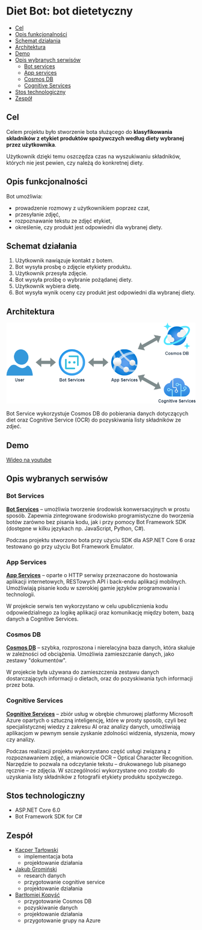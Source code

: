  # Diet Bot: bot dietetyczny
 * [Cel](#cel)
  * [Opis funkcjonalności](#opis-funkcjonalności)
  * [Schemat działania](#schemat-działania)
  * [Architektura](#architektura)
  * [Demo](#demo)
  * [Opis wybranych serwisów](#opis-wybranych-serwisów)
    + [Bot services](#bot-services)
    + [App services](#app-services)
    + [Cosmos DB](#cosmos-db)
    + [Cognitive Services](#cognitive-services)
  * [Stos technologiczny](#stos-technologiczny)
  * [Zespół](#zespół)


## Cel

Celem projektu było stworzenie bota służącego do **klasyfikowania składników z etykiet produktów spożywczych według diety wybranej przez użytkownika**.

Użytkownik dzięki temu oszczędza czas na wyszukiwaniu składników, których nie jest pewien, czy należą do konkretnej diety.


## Opis funkcjonalności

Bot umożliwia:
- prowadzenie rozmowy z użytkownikiem poprzez czat,
- przesyłanie zdjęć,
- rozpoznawanie tekstu ze zdjęć etykiet,
- określenie, czy produkt jest odpowiedni dla wybranej diety.

## Schemat działania
1. Użytkownik nawiązuje kontakt z botem.
2. Bot wysyła prosbę o zdjęcie etykiety produktu.
3. Użytkownik przesyła zdjęcie.
4. Bot wysyła prośbę o wybranie pożądanej diety.
5. Użytkownik wybiera dietę.
6. Bot wysyła wynik oceny czy produkt jest odpowiedni dla wybranej diety.

## Architektura
![diagram](https://raw.githubusercontent.com/Kacpu/diet-bot/master/img/architecture.png "diagram")

Bot Service wykorzystuje Cosmos DB do pobierania danych dotyczących diet oraz Cognitive Service (OCR) do pozyskiwania listy składników ze zdjeć.

## Demo
[Wideo na youtube]()

## Opis wybranych serwisów

### Bot Services
[**Bot Services**](https://azure.microsoft.com/pl-pl/products/bot-services/) &#8211; umożliwia tworzenie środowisk konwersacyjnych w prostu sposób. Zapewnia zintegrowane środowisko programistyczne do tworzenia botów zarówno bez pisania kodu, jak i przy pomocy Bot Framework SDK (dostępne w kilku językach np. JavaScript, Python, C#).

Podczas projektu stworzono bota przy użyciu SDK dla ASP.NET Core 6 oraz testowano go przy użyciu Bot Framework Emulator.

### App Services
[**App Services**](https://azure.microsoft.com/pl-pl/products/app-service/) &#8211; oparte o HTTP serwisy przeznaczone do hostowania aplikacji internetowych, RESTowych API i back-endu aplikacji mobilnych. Umożliwiają pisanie kodu w szerokiej gamie języków programowania i technologii.

W projekcie serwis ten wykorzystano w celu upublicznienia kodu odpowiedzialnego za logikę aplikacji oraz komunikację między botem, bazą danych a Cognitive Services.

### Cosmos DB
[**Cosmos DB**](https://azure.microsoft.com/pl-pl/products/cosmos-db/) &#8211; szybka, rozproszona i nierelacyjna baza danych, która skaluje w zależności od obciążenia. Umożliwia zamieszczanie danych, jako zestawy "dokumentów". 

W projekcie była używana do zamieszczenia zestawu danych dostarczających informacji o dietach, oraz do pozyskiwania tych informacji przez bota.

### Cognitive Services
[**Cognitive Services**](https://azure.microsoft.com/pl-pl/products/cognitive-services) &#8211; zbiór usług w obrębie chmurowej platformy Microsoft Azure opartych o sztuczną inteligencję, które w prosty sposób, czyli bez specjalistycznej wiedzy z zakresu AI oraz analizy danych, umożliwiają aplikacjom w pewnym sensie zyskanie zdolności widzenia, słyszenia, mowy czy analizy.

Podczas realizacji projektu wykorzystano część usługi związaną z rozpoznawaniem zdjęć, a mianowicie OCR &#8211; Optical Character Recognition. Narzędzie to pozwala na odczytanie tekstu &#8211; drukowanego lub pisanego ręcznie &#8211; ze zdjęcia. W szczególności wykorzystane ono zostało do uzyskania listy składników z fotografii etykiety produktu spożywczego.

## Stos technologiczny

- ASP.NET Core 6.0
- Bot Framework SDK for C#

## Zespół
<ul>
<li>
<a href="https://github.com/Kacpu">Kacper Tarłowski</a>
<ul>
<li>implementacja bota</li>
<li>projektowanie działania</li>
</ul>
<li> 
<a href="https://github.com/jgrominski">Jakub Gromiński</a>
<ul>
<li>research danych</li>
<li> przygotowanie cognitive service</li>
<li>projektowanie działania</li>
</ul>
 <li>
 <a href="https://github.com/BKopysc">Bartłomiej Kopyść</a>
 <ul>
 <li> przygotowanie Cosmos DB</li>
 <li>pozyskiwanie danych</li>
 <li>projektowanie działania</li>
 <li>przygotowanie grupy na Azure</li>
 <ul>
 </ul>
